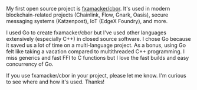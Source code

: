 My first open source project is [fxamacker/cbor](https://github.com/fxamacker/cbor).  It's used in modern blockchain-related  projects (Chainlink, Flow, Gnark, Oasis), secure messaging systems (Katzenpost), IoT (EdgeX Foundry), and more.

I used Go to create fxamacker/cbor but I've used other languages extensively (especially C++) in closed source software. I chose Go because it saved us a lot of time on a multi-language project.  As a bonus, using Go felt like taking a vacation compared to multithreaded C++ programming.  I miss generics and fast FFI to C functions but I love the fast builds and easy concurrency of Go.

If you use fxamacker/cbor in your project, please let me know.  I'm curious to see where and how it's used.  Thanks!
